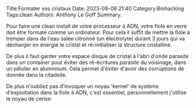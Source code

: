 Title:Formater vos cristaux
Date: 2023-09-08 21:40
Category:Biohacking
Tags:clean
Authors: Anthony Le Goff
Summary:

Pour faire une clean install de votre processeur à ADN, votre fiole en verre doit être formaté comme un ordinateur. Pour cela il suffit de mettre la fiole à tremper dans de l'eau salée citronné (un électrolyte) durant 3 jours qui va décharger en énergie le cristal et ré-initialiser la structure cristalline.

De plus il faut garder votre espace disque de cristal à l'abri d'onde parasite dans un container pour éviter des ré-écritures parasite du voisinage, dans un pillulier en alumimium. Cela permet d'éviter d'avoir des corruptions de donnée dans la citadelle.

De plus n'oubliez pas d'invoquer un noyau 'kernel' de système d'exploitation dans la fiole à ADN, c'est essentiel, personnellement j'utilise le noyau de cerise. 